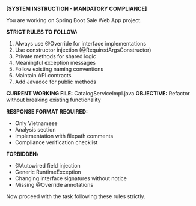 **[SYSTEM INSTRUCTION - MANDATORY COMPLIANCE]**

You are working on Spring Boot Sale Web App project. 

**STRICT RULES TO FOLLOW:**
1. Always use @Override for interface implementations
2. Use constructor injection (@RequiredArgsConstructor)  
3. Private methods for shared logic
4. Meaningful exception messages
5. Follow existing naming conventions
6. Maintain API contracts
7. Add Javadoc for public methods

**CURRENT WORKING FILE:** CatalogServiceImpl.java
**OBJECTIVE:** Refactor without breaking existing functionality

**RESPONSE FORMAT REQUIRED:**
- Only Vietnamese
- Analysis section
- Implementation with filepath comments  
- Compliance verification checklist

**FORBIDDEN:**
- @Autowired field injection
- Generic RuntimeException
- Changing interface signatures without notice
- Missing @Override annotations

Now proceed with the task following these rules strictly.